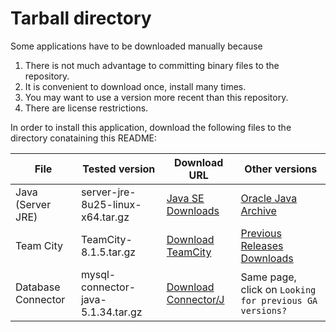 # Tarball directory

Some applications have to be downloaded manually because

1. There is not much advantage to committing binary files to the repository.
2. It is convenient to download once, install many times.
3. You may want to use a version more recent than this repository.
4. There are license restrictions.

In order to install this application, download the following files to the
directory conataining this README:

File | 	Tested version | Download URL | Other versions
-----|-----------------|--------------|---------------
Java (Server JRE) | server-jre-8u25-linux-x64.tar.gz | [Java SE Downloads](http://www.oracle.com/technetwork/java/javase/downloads/index.html) | [Oracle Java Archive](http://www.oracle.com/technetwork/java/javase/archive-139210.html#javase)
Team City | TeamCity-8.1.5.tar.gz | [Download TeamCity](http://www.jetbrains.com/teamcity/download/) | [Previous Releases Downloads](http://confluence.jetbrains.com/display/TW/Previous+Releases+Downloads)
Database Connector | mysql-connector-java-5.1.34.tar.gz | [Download Connector/J](http://dev.mysql.com/downloads/connector/j) | Same page, click on `Looking for previous GA versions?`
